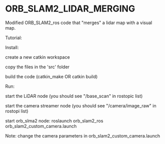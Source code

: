 # ORB_SLAM2_LIDAR_MERGING
Modified ORB_SLAM2_ros code that "merges" a lidar map with a visual map.  

Tutorial:


Install:


create a new catkin workspace

copy the files in the 'src' folder

build the code (catkin_make OR catkin build)

Run:


start the LiDAR node (you should see "/base_scan" in rostopic list)

start the camera streamer node (you should see "/camera/image_raw" in rostopi list)

start orb_slma2 node: roslaunch orb_slam2_ros orb_slam2_custom_camera.launch

Note: change the camera parameters in orb_slam2_custom_camera.launch
